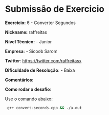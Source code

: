 # Submissão de Exercicio

**Exercicio:** 6 - Converter Segundos

**Nickname:** raffreitas

**Nível Técnico:** - Junior

**Empresa:** - Sicoob Sarom

**Twitter**: https://twitter.com/raffreitasx

**Dificuldade de Resolução:** - Baixa

**Comentários:** 

**Como rodar o desafio**: 

Use o comando abaixo: 
```bash
 g++ convert-seconds.cpp && ./a.out 
```